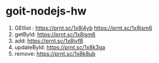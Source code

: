 # goit-nodejs-hw

1. GEtlist : https://prnt.sc/1x8j4yb
   https://prnt.sc/1x8jsm6
2. getById: https://prnt.sc/1x8jsm6
3. add: https://prnt.sc/1x8jvf8
4. updateById: https://prnt.sc/1x8k3ga
5. remove: https://prnt.sc/1x8k8ub

